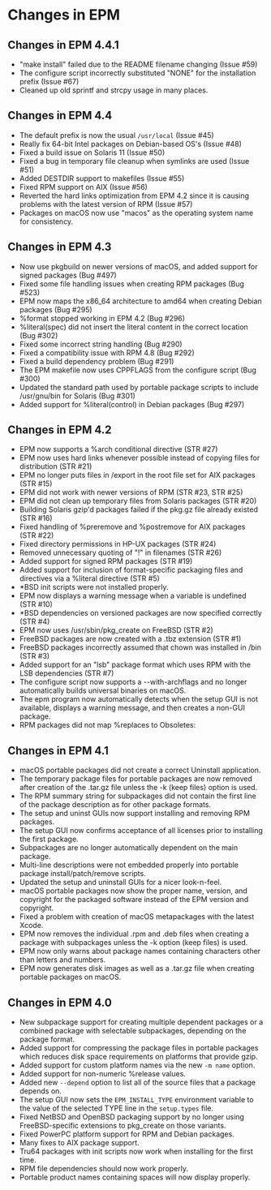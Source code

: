 Changes in EPM
==============

Changes in EPM 4.4.1
--------------------

- "make install" failed due to the README filename changing (Issue #59)
- The configure script incorrectly substituted "NONE" for the installation
  prefix (Issue #67)
- Cleaned up old sprintf and strcpy usage in many places.


Changes in EPM 4.4
------------------

- The default prefix is now the usual `/usr/local` (Issue #45)
- Really fix 64-bit Intel packages on Debian-based OS's (Issue #48)
- Fixed a build issue on Solaris 11 (Issue #50)
- Fixed a bug in temporary file cleanup when symlinks are used (Issue #51)
- Added DESTDIR support to makefiles (Issue #55)
- Fixed RPM support on AIX (Issue #56)
- Reverted the hard links optimization from EPM 4.2 since it is causing
  problems with the latest version of RPM (Issue #57)
- Packages on macOS now use "macos" as the operating system name for
  consistency.


Changes in EPM 4.3
------------------

- Now use pkgbuild on newer versions of macOS, and added support for signed
  packages (Bug #497)
- Fixed some file handling issues when creating RPM packages (Bug #523)
- EPM now maps the x86_64 architecture to amd64 when creating Debian packages
  (Bug #295)
- %format stopped working in EPM 4.2 (Bug #296)
- %literal(spec) did not insert the literal content in the correct location
  (Bug #302)
- Fixed some incorrect string handling (Bug #290)
- Fixed a compatibility issue with RPM 4.8 (Bug #292)
- Fixed a build dependency problem (Bug #291)
- The EPM makefile now uses CPPFLAGS from the configure script (Bug #300)
- Updated the standard path used by portable package scripts to include
  /usr/gnu/bin for Solaris (Bug #301)
- Added support for %literal(control) in Debian packages (Bug #297)


Changes in EPM 4.2
------------------

- EPM now supports a %arch conditional directive (STR #27)
- EPM now uses hard links whenever possible instead of copying files for
  distribution (STR #21)
- EPM no longer puts files in /export in the root file set for AIX packages
  (STR #15)
- EPM did not work with newer versions of RPM (STR #23, STR #25)
- EPM did not clean up temporary files from Solaris packages (STR #20)
- Building Solaris gzip'd packages failed if the pkg.gz file already existed
  (STR #16)
- Fixed handling of %preremove and %postremove for AIX packages (STR #22)
- Fixed directory permissions in HP-UX packages (STR #24)
- Removed unnecessary quoting of "!" in filenames (STR #26)
- Added support for signed RPM packages (STR #19)
- Added support for inclusion of format-specific packaging files and directives
  via a %literal directive (STR #5)
- *BSD init scripts were not installed properly.
- EPM now displays a warning message when a variable is undefined (STR #10)
- *BSD dependencies on versioned packages are now specified correctly (STR #4)
- EPM now uses /usr/sbin/pkg_create on FreeBSD (STR #2)
- FreeBSD packages are now created with a .tbz extension (STR #1)
- FreeBSD packages incorrectly assumed that chown was installed in /bin (STR #3)
- Added support for an "lsb" package format which uses RPM with the LSB
  dependencies (STR #7)
- The configure script now supports a --with-archflags and no longer
  automatically builds universal binaries on macOS.
- The epm program now automatically detects when the setup GUI is not available,
  displays a warning message, and then creates a non-GUI package.
- RPM packages did not map %replaces to Obsoletes:


Changes in EPM 4.1
------------------

- macOS portable packages did not create a correct Uninstall application.
- The temporary package files for portable packages are now removed after
  creation of the .tar.gz file unless the -k (keep files) option is used.
- The RPM summary string for subpackages did not contain the first line of the
  package description as for other package formats.
- The setup and uninst GUIs now support installing and removing RPM packages.
- The setup GUI now confirms acceptance of all licenses prior to installing the
  first package.
- Subpackages are no longer automatically dependent on the main package.
- Multi-line descriptions were not embedded properly into portable package
  install/patch/remove scripts.
- Updated the setup and uninstall GUIs for a nicer look-n-feel.
- macOS portable packages now show the proper name, version, and copyright
  for the packaged software instead of the EPM version and copyright.
- Fixed a problem with creation of macOS metapackages with the latest Xcode.
- EPM now removes the individual .rpm and .deb files when
  creating a package with subpackages unless the -k option (keep files) is used.
- EPM now only warns about package names containing characters other than
  letters and numbers.
- EPM now generates disk images as well as a .tar.gz file when creating portable
  packages on macOS.


Changes in EPM 4.0
------------------

- New subpackage support for creating multiple dependent packages or a combined
  package with selectable subpackages, depending on the package format.
- Added support for compressing the package files in portable packages which
  reduces disk space requirements on platforms that provide gzip.
- Added support for custom platform names via the new `-m name` option.
- Added support for non-numeric %release values.
- Added new `--depend` option to list all of the source files that a package
  depends on.
- The setup GUI now sets the `EPM_INSTALL_TYPE` environment variable to the
  value of the selected TYPE line in the `setup.types` file.
- Fixed NetBSD and OpenBSD packaging support by no longer using FreeBSD-specific
  extensions to pkg_create on those variants.
- Fixed PowerPC platform support for RPM and Debian packages.
- Many fixes to AIX package support.
- Tru64 packages with init scripts now work when installing for the first time.
- RPM file dependencies should now work properly.
- Portable product names containing spaces will now display properly.
